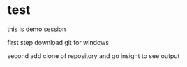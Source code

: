 # test



this is demo session 

first step download git for windows 

second add clone of repository and go insight to see output

